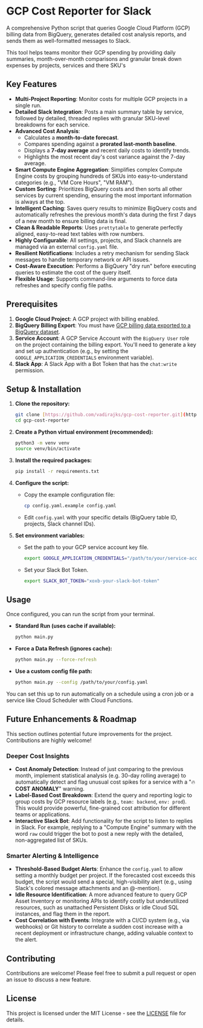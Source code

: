 # GCP Cost Reporter for Slack

A comprehensive Python script that queries Google Cloud Platform (GCP) billing data from BigQuery, generates detailed cost analysis reports, and sends them as well-formatted messages to Slack.

This tool helps teams monitor their GCP spending by providing daily summaries, month-over-month comparisons and granular break down expenses by projects, services and there SKU's

## Key Features

-   **Multi-Project Reporting**: Monitor costs for multiple GCP projects in a single run.
-   **Detailed Slack Integration**: Posts a main summary table by service, followed by detailed, threaded replies with granular SKU-level breakdowns for each service.
-   **Advanced Cost Analysis**:
    -   Calculates a **month-to-date forecast**.
    -   Compares spending against a **prorated last-month baseline**.
    -   Displays a **7-day average** and recent daily costs to identify trends.
    -   Highlights the most recent day's cost variance against the 7-day average.
-   **Smart Compute Engine Aggregation**: Simplifies complex Compute Engine costs by grouping hundreds of SKUs into easy-to-understand categories (e.g., "VM Core Hours", "VM RAM").
-   **Custom Sorting**: Prioritizes BigQuery costs and then sorts all other services by current spending, ensuring the most important information is always at the top.
-   **Intelligent Caching**: Saves query results to minimize BigQuery costs and automatically refreshes the previous month's data during the first 7 days of a new month to ensure billing data is final.
-   **Clean & Readable Reports**: Uses `prettytable` to generate perfectly aligned, easy-to-read text tables with row numbers.
-   **Highly Configurable**: All settings, projects, and Slack channels are managed via an external `config.yaml` file.
-   **Resilient Notifications**: Includes a retry mechanism for sending Slack messages to handle temporary network or API issues.
-   **Cost-Aware Execution**: Performs a BigQuery "dry run" before executing queries to estimate the cost of the query itself.
-   **Flexible Usage**: Supports command-line arguments to force data refreshes and specify config file paths.

## Prerequisites

1.  **Google Cloud Project**: A GCP project with billing enabled.
2.  **BigQuery Billing Export**: You must have [GCP billing data exported to a BigQuery dataset](https://cloud.google.com/billing/docs/how-to/export-data-bigquery).
3.  **Service Account**: A GCP Service Account with the `BigQuery User` role on the project containing the billing export. You'll need to generate a key and set up authentication (e.g., by setting the `GOOGLE_APPLICATION_CREDENTIALS` environment variable).
4.  **Slack App**: A Slack App with a Bot Token that has the `chat:write` permission.

## Setup & Installation

1.  **Clone the repository:**
    ```bash
    git clone [https://github.com/vadirajks/gcp-cost-reporter.git](https://github.com/vadirajks/gcp-cost-reporter.git)
    cd gcp-cost-reporter
    ```

2.  **Create a Python virtual environment (recommended):**
    ```bash
    python3 -m venv venv
    source venv/bin/activate
    ```

3.  **Install the required packages:**
    ```bash
    pip install -r requirements.txt
    ```

4.  **Configure the script:**
    * Copy the example configuration file:
        ```bash
        cp config.yaml.example config.yaml
        ```
    * Edit `config.yaml` with your specific details (BigQuery table ID, projects, Slack channel IDs).

5.  **Set environment variables:**
    * Set the path to your GCP service account key file.
        ```bash
        export GOOGLE_APPLICATION_CREDENTIALS="/path/to/your/service-account-key.json"
        ```
    * Set your Slack Bot Token.
        ```bash
        export SLACK_BOT_TOKEN="xoxb-your-slack-bot-token"
        ```

## Usage

Once configured, you can run the script from your terminal.

* **Standard Run (uses cache if available):**
    ```bash
    python main.py
    ```

* **Force a Data Refresh (ignores cache):**
    ```bash
    python main.py --force-refresh
    ```

* **Use a custom config file path:**
    ```bash
    python main.py --config /path/to/your/config.yaml
    ```

You can set this up to run automatically on a schedule using a cron job or a service like Cloud Scheduler with Cloud Functions.

## Future Enhancements & Roadmap

This section outlines potential future improvements for the project. Contributions are highly welcome!

### Deeper Cost Insights

-   **Cost Anomaly Detection**: Instead of just comparing to the previous month, implement statistical analysis (e.g. 30-day rolling average) to automatically detect and flag unusual cost spikes for a service with a "🔥 **COST ANOMALY**" warning.
-   **Label-Based Cost Breakdown**: Extend the query and reporting logic to group costs by GCP resource labels (e.g., `team: backend`, `env: prod`). This would provide powerful, fine-grained cost attribution for different teams or applications.
-   **Interactive Slack Bot**: Add functionality for the script to listen to replies in Slack. For example, replying to a "Compute Engine" summary with the word `raw` could trigger the bot to post a new reply with the detailed, non-aggregated list of SKUs.

### Smarter Alerting & Intelligence

-   **Threshold-Based Budget Alerts**: Enhance the `config.yaml` to allow setting a monthly budget per project. If the forecasted cost exceeds this budget, the script would send a special, high-visibility alert (e.g., using Slack's colored message attachments and an @-mention).
-   **Idle Resource Identification**: A more advanced feature to query GCP Asset Inventory or monitoring APIs to identify costly but underutilized resources, such as unattached Persistent Disks or idle Cloud SQL instances, and flag them in the report.
-   **Cost Correlation with Events**: Integrate with a CI/CD system (e.g., via webhooks) or Git history to correlate a sudden cost increase with a recent deployment or infrastructure change, adding valuable context to the alert.

## Contributing

Contributions are welcome! Please feel free to submit a pull request or open an issue to discuss a new feature.

## License

This project is licensed under the MIT License - see the [LICENSE](LICENSE) file for details.
